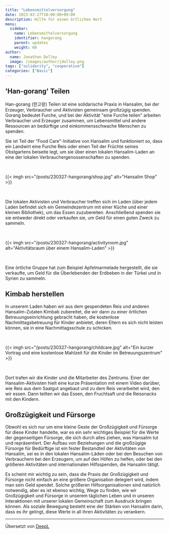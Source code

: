 ```yaml
---
title: "Lebensmittelversorgung"
date: 2023-03-27T10:00:00+09:00
description: Hilfe für einen örtlichen Hort
menu:
  sidebar:
    name: Lebensmittelversorgung
    identifier: hangorang
    parent: updates
    weight: 60
author:
  name: Jonathan Dolley
  image: /images/author/jdolley.png
tags: ["solidarity", "cooperative"]
categories: ["Basic"]
---
```


## 'Han-gorang' Teilen

Han-gorang (한고랑) Teilen ist eine solidarische Praxis in Hansalim, bei der Erzeuger, Verbraucher und Aktivisten gemeinsam großzügig spenden.
Gorang bedeutet Furche, und bei der Aktivität "eine Furche teilen" arbeiten Verbraucher und Erzeuger zusammen, um Lebensmittel und andere Ressourcen an bedürftige und einkommensschwache Menschen zu spenden.

Sie ist Teil der "Food Care"-Initiative von Hansalim und funktioniert so, dass ein Landwirt eine Furche Reis oder einen Teil der Früchte seines Obstgartens beiseite legt, um sie über einen lokalen Hansalim-Laden an eine der lokalen Verbrauchergenossenschaften zu spenden.

<br />

{{< imgh src="/posts/230327-hangorang/shop.jpg" alt="Hansalim Shop" >}}

<br />

Die lokalen Aktivisten und Verbraucher treffen sich im Laden (über jedem Laden befindet sich ein Gemeindezentrum mit einer Küche und einer kleinen Bibliothek), um das Essen zuzubereiten.
Anschließend spenden sie sie entweder direkt oder verkaufen sie, um Geld für einen guten Zweck zu sammeln.

<br />

{{< imgh src="/posts/230327-hangorang/activityroom.jpg" alt="Aktivitätsraum über einem Hansalim-Laden" >}}

<br />

Eine örtliche Gruppe hat zum Beispiel Apfelmarmelade hergestellt, die sie verkaufte, um Geld für die Überlebenden der Erdbeben in der Türkei und in Syrien zu sammeln.

## Kimbab herstellen

In unserem Laden haben wir aus dem gespendeten Reis und anderen Hansalim-Zutaten Kimbab zubereitet, die wir dann zu einer örtlichen Betreuungseinrichtung gebracht haben, die kostenlose Nachmittagsbetreuung für Kinder anbietet, deren Eltern es sich nicht leisten können, sie in eine Nachmittagsschule zu schicken.

<br />

{{< imgh src="/posts/230327-hangorang/childcare.jpg" alt="Ein kurzer Vortrag und eine kostenlose Mahlzeit für die Kinder im Betreuungszentrum" >}}

<br />

Dort trafen wir die Kinder und die Mitarbeiter des Zentrums.
Einer der Hansalim-Aktivisten hielt eine kurze Präsentation mit einem Video darüber, wie Reis aus dem Saatgut angebaut und zu dem Reis verarbeitet wird, den wir essen.
Dann teilten wir das Essen, den Fruchtsaft und die Reissnacks mit den Kindern.

## Großzügigkeit und Fürsorge

Obwohl es sich nur um eine kleine Geste der Großzügigkeit und Fürsorge für diese Kinder handelte, war es ein sehr wichtiges Beispiel für die Werte der gegenseitigen Fürsorge, die sich durch alles ziehen, was Hansalim tut und repräsentiert.
Der Aufbau von Beziehungen und die großzügige Fürsorge für Bedürftige ist ein fester Bestandteil der Aktivitäten von Hansalim, sei es in den lokalen Hansalim-Läden oder bei den Besuchen von Verbrauchern bei den Erzeugern, um auf den Höfen zu helfen, oder bei den größeren Aktivitäten und internationalen Hilfsspenden, die Hansalim tätigt.

Es scheint mir wichtig zu sein, dass die Praxis der Großzügigkeit und Fürsorge nicht einfach an eine größere Organisation delegiert wird, indem man sein Geld spendet.
Solche größeren Hilfsorganisationen sind natürlich notwendig, aber es ist ebenso wichtig, Wege zu finden, wie wir Großzügigkeit und Fürsorge in unserem täglichen Leben und in unseren Interaktionen mit unserer lokalen Gemeinschaft zum Ausdruck bringen können.
Als soziale Bewegung besteht eine der Stärken von Hansalim darin, dass es ihr gelingt, diese Werte in all ihren Aktivitäten zu verankern.

---
Übersetzt von [DeepL](https://www.deepl.com)